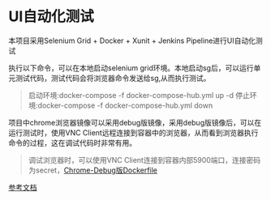 # UI自动化测试

本项目采用Selenium Grid + Docker + Xunit + Jenkins Pipeline进行UI自动化测试

执行以下命令，可以在本地启动selenium grid环境。本地启动sg后，可以运行单元测试代码，测试代码会将浏览器命令发送给sg,从而执行测试。

> 启动环境:docker-compose -f docker-compose-hub.yml up -d
> 停止环境:docker-compose -f docker-compose-hub.yml down

项目中chrome浏览器镜像可以采用debug版镜像，采用debug版镜像后，可以在运行测试时，使用VNC Client远程连接到容器中的浏览器，从而看到浏览器执行命令的过程，这在调试代码时非常有用。

> 调试浏览器时，可以使用VNC Client连接到容器内部5900端口，连接密码为secret，[Chrome-Debug版Dockerfile](https://github.com/SeleniumHQ/docker-selenium/blob/master/NodeChromeDebug/Dockerfile)

[参考文档](https://github.com/idcf-boat-house/boat-house-devops/blob/master/docs/Selenium%E8%87%AA%E5%8A%A8%E5%8C%96UI%E6%B5%8B%E8%AF%95.md)